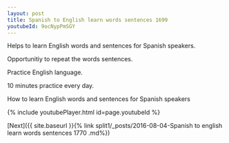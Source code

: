 ```yaml
---
layout: post
title: Spanish to English learn words sentences 1699 
youtubeId: 9ocNypPmSGY
---
```

 
 
Helps to learn English words and sentences for Spanish speakers.

Opportunitiy to repeat the words sentences. 

Practice English language. 
 
10 minutes practice every day. 
 
How to learn English words and sentences for Spanish speakers 
 
{% include youtubePlayer.html id=page.youtubeId %}
 
 
[Next]({{ site.baseurl }}{% link  split1/_posts/2016-08-04-Spanish to english learn words sentences 1770 .md%})
 

